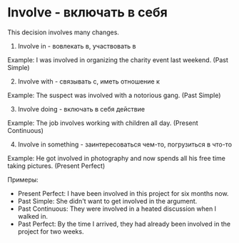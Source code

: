 # Involve - включать в себя




This decision involves many changes.

1. Involve in - вовлекать в, участвовать в

Example: I was involved in organizing the charity event last weekend. (Past Simple)

2. Involve with - связывать с, иметь отношение к

Example: The suspect was involved with a notorious gang. (Past Simple)

3. Involve doing - включать в себя действие

Example: The job involves working with children all day. (Present Continuous)

4. Involve in something - заинтересоваться чем-то, погрузиться в что-то

Example: He got involved in photography and now spends all his free time taking pictures. (Present Perfect)

Примеры:

- Present Perfect: I have been involved in this project for six months now.
- Past Simple: She didn't want to get involved in the argument.
- Past Continuous: They were involved in a heated discussion when I walked in.
- Past Perfect: By the time I arrived, they had already been involved in the project for two weeks.